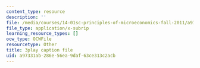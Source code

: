 ```yaml
---
content_type: resource
description: ''
file: /media/courses/14-01sc-principles-of-microeconomics-fall-2011/a97331ab286e56ea9daf63ce313c2acb_eeauylMvOvA.vtt
file_type: application/x-subrip
learning_resource_types: []
ocw_type: OCWFile
resourcetype: Other
title: 3play caption file
uid: a97331ab-286e-56ea-9daf-63ce313c2acb
---
```

